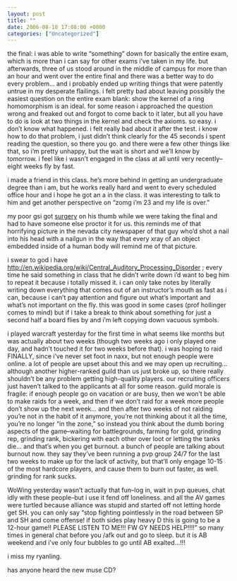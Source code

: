 ```yaml
---
layout: post
title: ""
date: 2006-08-18 17:08:00 +0000
categories: ["Uncategorized"]
---
```


the final: i was able to write “something” down for basically the entire exam, which is more than i can say for other exams i’ve taken in my life. but afterwards, three of us stood around in the middle of campus for more than an hour and went over the entire final and there was a better way to do every problem… and i probably ended up writing things that were patently untrue in my desperate flailings. i felt pretty bad about leaving possibly the easiest question on the entire exam blank: show the kernel of a ring homomorphism is an ideal. for some reason i approached the question wrong and freaked out and forgot to come back to it later, but all you have to do is look at two things in the kernel and check the axioms. so easy. i don’t know what happened. i felt really bad about it after the test. i know how to do that problem, i just didn’t think clearly for the 45 seconds i spent reading the question, so there you go. and there were a few other things like that, so i’m pretty unhappy, but the wait is short and we’ll know by tomorrow. i feel like i wasn’t engaged in the class at all until very recently–eight weeks fly by fast.

i made a friend in this class. he’s more behind in getting an undergraduate degree than i am, but he works really hard and went to every scheduled office hour and i hope he got an a in the class. it was interesting to talk to him and get another perspective on “zomg i’m 23 and my life is over.”

my poor gsi got [surgery](http://math.berkeley.edu/~jameel/thumb.html) on his thumb while we were taking the final and had to have someone else proctor it for us. this reminds me of that horrifying picture in the nevada city newspaper of that guy who’d shot a nail into his head with a nailgun in the way that every xray of an object embedded inside of a human body will remind me of that picture.

i swear to god i have http://en.wikipedia.org/wiki/Central_Auditory_Processing_Disorder ; every time he said something in class that he didn’t write down i’d want to beg him to repeat it because i totally missed it. i can only take notes by literally writing down everything that comes out of an instructor’s mouth as fast as i can, because i can’t pay attention and figure out what’s important and what’s not important on the fly. this was good in some cases (prof hollinger comes to mind) but if i take a break to think about something for just a second half a board flies by and i’m left copying down vacuous symbols.

i played warcraft yesterday for the first time in what seems like months but was actually about two weeks (though two weeks ago i only played one day, and hadn’t touched it for two weeks before that). i was hoping to raid FINALLY, since i’ve never set foot in naxx, but not enough people were online. a lot of people are upset about this and we may open up recruiting… although another higher-ranked guild than us just broke up, so there really shouldn’t be any problem getting high-quality players. our recruiting officers just haven’t talked to the applicants at all for some reason. guild morale is fragile: if enough people go on vacation or are busy, then we won’t be able to make raids for a week, and then if we don’t raid for a week more people don’t show up the next week… and then after two weeks of not raiding you’re not in the habit of it anymore, you’re not thinking about it all the time, you’re no longer “in the zone,” so instead you think about the dumb boring aspects of the game–waiting for battlegrounds, farming for gold, grinding rep, grinding rank, bickering with each other over loot or letting the tanks die… and that’s when you get burnout. a bunch of people are talking about burnout now. they say they’ve been running a pvp group 24/7 for the last two weeks to make up for the lack of activity, but that’ll only engage 10-15 of the most hardcore players, and cause them to burn out faster, as well. grinding for rank sucks. 

WoWing yesterday wasn’t actually that fun–log in, wait in pvp queues, chat idly with these people–but i use it fend off loneliness. and all the AV games were turtled because alliance was stupid and started off not letting horde get SH. you can only say “stop fighting pointlessly in the road between SP and SH and come offense! if both sides play heavy D this is going to be a 12-hour game!! PLEASE LISTEN TO ME!!! FW GY NEEDS HELP!!!!” so many times in general chat before you /afk out and go to sleep. but it is AB weekend and i’ve only four bubbles to go until AB exalted…!!!

i miss my ryanling.

has anyone heard the new muse CD?